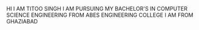 HI 
I AM TITOO SINGH 
I AM PURSUING MY BACHELOR'S IN COMPUTER SCIENCE ENGINEERING FROM ABES ENGINEERING COLLEGE 
I AM FROM GHAZIABAD
